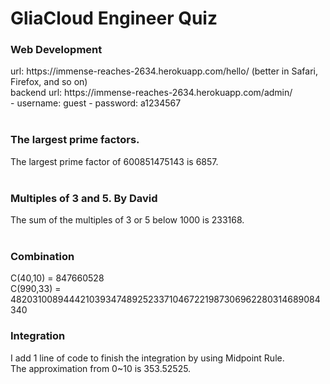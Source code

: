 # GliaCloud Engineer Quiz

<h3>Web Development</h3> 
  url: https://immense-reaches-2634.herokuapp.com/hello/   (better in Safari, Firefox, and so on)<br> 
  backend url: https://immense-reaches-2634.herokuapp.com/admin/ <br>
  - username: guest
  - password: a1234567<br>
<br>
<h3>The largest prime factors.</h3> 
  The largest prime factor of 600851475143 is 6857. <br>
<br>
<h3>Multiples of 3 and 5. By David</h3> 
  The sum of the multiples of 3 or 5 below 1000 is 233168. <br>
  <br>
<h3>Combination</h3> 
  C(40,10) = 847660528 <br>
  C(990,33) = 48203100894442103934748925233710467221987306962280314689084340<br>
  
<h3>Integration</h3> 
  I add 1 line of code to finish the integration by using Midpoint Rule. <br>
  The approximation from 0~10 is 353.52525. <br>
